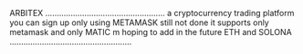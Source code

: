 ARBITEX
....................................................
a cryptocurrency trading platform
you can sign up only using METAMASK
still not done it supports only metamask and only MATIC 
m hoping to add in the future ETH and SOLONA
.....................................................
